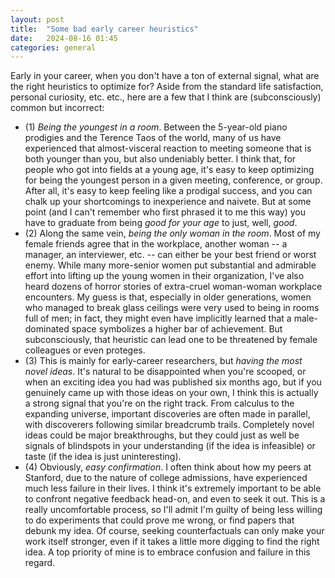 ```yaml
---
layout: post
title:  "Some bad early career heuristics"
date:   2024-08-16 01:45
categories: general
---
```


Early in your career, when you don't have a ton of external signal, what are the right heuristics to optimize for? Aside from the standard life satisfaction, personal curiosity, etc. etc., here are a few that I think are (subconsciously) common but incorrect:

- (1) *Being the youngest in a room*. Between the 5-year-old piano prodigies and the Terence Taos of the world, many of us have experienced that almost-visceral reaction to meeting someone that is both younger than you, but also undeniably better. I think that, for people who got into fields at a young age, it's easy to keep optimizing for being the youngest person in a given meeting, conference, or group. After all, it's easy to keep feeling like a prodigal success, and you can chalk up your shortcomings to inexperience and naivete. But at some point (and I can't remember who first phrased it to me this way) you have to graduate from being *good for your age* to just, well, *good*.
- (2) Along the same vein, *being the only woman in the room*. Most of my female friends agree that in the workplace, another woman -- a manager, an interviewer, etc. -- can either be your best friend or worst enemy. While many more-senior women put substantial and admirable effort into lifting up the young women in their organization, I've also heard dozens of horror stories of extra-cruel woman-woman workplace encounters. My guess is that, especially in older generations, women who managed to break glass ceilings were very used to being in rooms full of men; in fact, they might even have implicitly learned that a male-dominated space symbolizes a higher bar of achievement. But subconsciously, that heuristic can lead one to be threatened by female colleagues or even proteges.
- (3) This is mainly for early-career researchers, but *having the most novel ideas*. It's natural to be disappointed when you're scooped, or when an exciting idea you had was published six months ago, but if you genuinely came up with those ideas on your own, I think this is actually a strong signal that you're on the right track. From calculus to the expanding universe, important discoveries are often made in parallel, with discoverers following similar breadcrumb trails. Completely novel ideas could be major breakthroughs, but they could just as well be signals of blindspots in your understanding (if the idea is infeasible) or taste (if the idea is just uninteresting). 
- (4) Obviously, *easy confirmation*. I often think about how my peers at Stanford, due to the nature of college admissions, have experienced much less failure in their lives. I think it's extremely important to be able to confront negative feedback head-on, and even to seek it out. This is a really uncomfortable process, so I'll admit I'm guilty of being less willing to do experiments that could prove me wrong, or find papers that debunk my idea. Of course, seeking counterfactuals can only make your work itself stronger, even if it takes a little more digging to find the right idea. A top priority of mine is to embrace confusion and failure in this regard.
